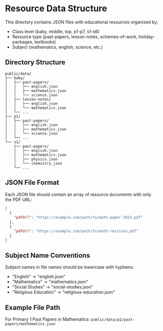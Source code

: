 
# Resource Data Structure

This directory contains JSON files with educational resources organized by:
- Class level (baby, middle, top, p1-p7, s1-s6)
- Resource type (past-papers, lesson-notes, schemes-of-work, holiday-packages, textbooks)
- Subject (mathematics, english, science, etc.)

## Directory Structure

```
public/data/
├── baby/
│   ├── past-papers/
│   │   ├── english.json
│   │   ├── mathematics.json
│   │   └── science.json
│   ├── lesson-notes/
│   │   ├── english.json
│   │   └── mathematics.json
│   └── ...
├── p1/
│   ├── past-papers/
│   │   ├── english.json
│   │   ├── mathematics.json
│   │   └── science.json
│   └── ...
└── s1/
    ├── past-papers/
    │   ├── english.json
    │   ├── mathematics.json
    │   ├── physics.json
    │   └── chemistry.json
    └── ...
```

## JSON File Format

Each JSON file should contain an array of resource documents with only the PDF URL:

```json
[
  {
    "pdfUrl": "https://example.com/path/to/math-paper-2023.pdf"
  },
  {
    "pdfUrl": "https://example.com/path/to/math-revision.pdf"
  }
]
```

## Subject Name Conventions

Subject names in file names should be lowercase with hyphens:
- "English" → "english.json"
- "Mathematics" → "mathematics.json"
- "Social Studies" → "social-studies.json"
- "Religious Education" → "religious-education.json"

## Example File Path

For Primary 1 Past Papers in Mathematics:
`public/data/p1/past-papers/mathematics.json`
